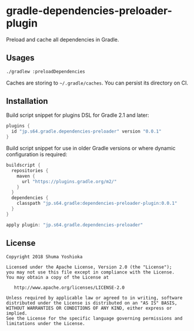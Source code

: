 # gradle-dependencies-preloader-plugin

Preload and cache all dependencies in Gradle.

## Usages

```sh
./gradlew :preloadDependencies
```

Caches are storing to `~/.gradle/caches`. You can persist its directory on CI.

## Installation

Build script snippet for plugins DSL for Gradle 2.1 and later:

```groovy
plugins {
  id "jp.s64.gradle.dependencies-preloader" version "0.0.1"
}
```

Build script snippet for use in older Gradle versions or where dynamic configuration is required:

```groovy
buildscript {
  repositories {
    maven {
      url "https://plugins.gradle.org/m2/"
    }
  }
  dependencies {
    classpath "jp.s64.gradle:dependencies-preloader-plugin:0.0.1"
  }
}

apply plugin: "jp.s64.gradle.dependencies-preloader"
```

## License

```
Copyright 2018 Shuma Yoshioka

Licensed under the Apache License, Version 2.0 (the "License");
you may not use this file except in compliance with the License.
You may obtain a copy of the License at

   http://www.apache.org/licenses/LICENSE-2.0

Unless required by applicable law or agreed to in writing, software
distributed under the License is distributed on an "AS IS" BASIS,
WITHOUT WARRANTIES OR CONDITIONS OF ANY KIND, either express or implied.
See the License for the specific language governing permissions and
limitations under the License.
```
